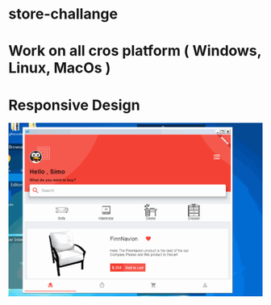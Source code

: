 # store-challange
# Work on all cros platform ( Windows, Linux, MacOs ) 
# Responsive Design
![](show.gif)
